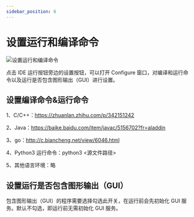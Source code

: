 ```yaml
---
sidebar_position: 6
---
```



# 设置运行和编译命令

![设置运行和编译命令](https://1024-staging-1258723534.cos.ap-guangzhou.myqcloud.com/doc_assets/editruncommand.png)

点击 IDE 运行按钮旁边的设置按钮，可以打开 Configure 窗口，对编译和运行命令以及运行是否包含图形输出（GUI）进行设置。

## 设置编译命令&运行命令

1、C/C++：https://zhuanlan.zhihu.com/p/342151242

2、Java：https://baike.baidu.com/item/javac/5156702?fr=aladdin

3、go：http://c.biancheng.net/view/6046.html

4、Python3 运行命令：python3 <源文件路径>

5、其他语言环境：略

## 设置运行是否包含图形输出（GUI）

包含图形输出（GUI）的程序需要选择勾选此开关，在运行前会先初始化 GUI 服务。默认不勾选，即运行前无需初始化 GUI 服务。
